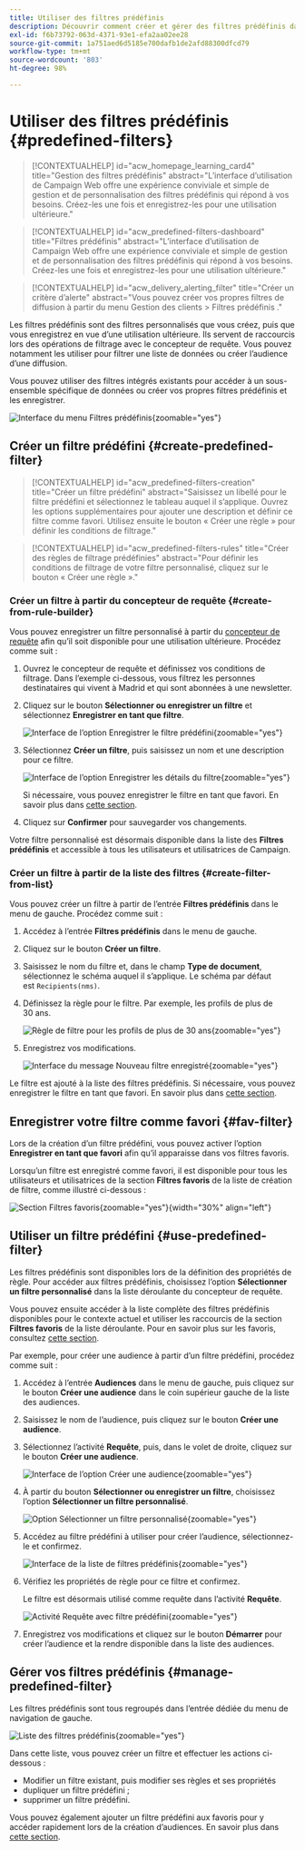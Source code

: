 ```yaml
---
title: Utiliser des filtres prédéfinis
description: Découvrir comment créer et gérer des filtres prédéfinis dans Adobe Campaign Web
exl-id: f6b73792-063d-4371-93e1-efa2aa02ee28
source-git-commit: 1a751aed6d5185e700dafb1de2afd88300dfcd79
workflow-type: tm+mt
source-wordcount: '803'
ht-degree: 98%

---
```


# Utiliser des filtres prédéfinis {#predefined-filters}

>[!CONTEXTUALHELP]
>id="acw_homepage_learning_card4"
>title="Gestion des filtres prédéfinis"
>abstract="L’interface d’utilisation de Campaign Web offre une expérience conviviale et simple de gestion et de personnalisation des filtres prédéfinis qui répond à vos besoins. Créez-les une fois et enregistrez-les pour une utilisation ultérieure."

>[!CONTEXTUALHELP]
>id="acw_predefined-filters-dashboard"
>title="Filtres prédéfinis"
>abstract="L’interface d’utilisation de Campaign Web offre une expérience conviviale et simple de gestion et de personnalisation des filtres prédéfinis qui répond à vos besoins. Créez-les une fois et enregistrez-les pour une utilisation ultérieure."

>[!CONTEXTUALHELP]
>id="acw_delivery_alerting_filter"
>title="Créer un critère d’alerte"
>abstract="Vous pouvez créer vos propres filtres de diffusion à partir du menu Gestion des clients > Filtres prédéfinis ."

Les filtres prédéfinis sont des filtres personnalisés que vous créez, puis que vous enregistrez en vue d’une utilisation ultérieure. Ils servent de raccourcis lors des opérations de filtrage avec le concepteur de requête. Vous pouvez notamment les utiliser pour filtrer une liste de données ou créer l’audience d’une diffusion.

Vous pouvez utiliser des filtres intégrés existants pour accéder à un sous-ensemble spécifique de données ou créer vos propres filtres prédéfinis et les enregistrer.

![Interface du menu Filtres prédéfinis](assets/predefined-filters-menu.png){zoomable="yes"}

## Créer un filtre prédéfini {#create-predefined-filter}

>[!CONTEXTUALHELP]
>id="acw_predefined-filters-creation"
>title="Créer un filtre prédéfini"
>abstract="Saisissez un libellé pour le filtre prédéfini et sélectionnez le tableau auquel il s’applique. Ouvrez les options supplémentaires pour ajouter une description et définir ce filtre comme favori. Utilisez ensuite le bouton « Créer une règle » pour définir les conditions de filtrage."

>[!CONTEXTUALHELP]
>id="acw_predefined-filters-rules"
>title="Créer des règles de filtrage prédéfinies"
>abstract="Pour définir les conditions de filtrage de votre filtre personnalisé, cliquez sur le bouton « Créer une règle »."

### Créer un filtre à partir du concepteur de requête {#create-from-rule-builder}

Vous pouvez enregistrer un filtre personnalisé à partir du [concepteur de requête](../query/query-modeler-overview.md) afin qu’il soit disponible pour une utilisation ultérieure. Procédez comme suit :

1. Ouvrez le concepteur de requête et définissez vos conditions de filtrage. Dans l’exemple ci-dessous, vous filtrez les personnes destinataires qui vivent à Madrid et qui sont abonnées à une newsletter.
1. Cliquez sur le bouton **Sélectionner ou enregistrer un filtre** et sélectionnez **Enregistrer en tant que filtre**.

   ![Interface de l’option Enregistrer le filtre prédéfini](assets/predefined-filters-save.png){zoomable="yes"}

1. Sélectionnez **Créer un filtre**, puis saisissez un nom et une description pour ce filtre.

   ![Interface de l’option Enregistrer les détails du filtre](assets/predefined-filters-save-filter.png){zoomable="yes"}

   Si nécessaire, vous pouvez enregistrer le filtre en tant que favori. En savoir plus dans [cette section](#fav-filter).

1. Cliquez sur **Confirmer** pour sauvegarder vos changements.

Votre filtre personnalisé est désormais disponible dans la liste des **Filtres prédéfinis** et accessible à tous les utilisateurs et utilisatrices de Campaign.

### Créer un filtre à partir de la liste des filtres {#create-filter-from-list}

Vous pouvez créer un filtre à partir de l’entrée **Filtres prédéfinis** dans le menu de gauche. Procédez comme suit :

1. Accédez à l’entrée **Filtres prédéfinis** dans le menu de gauche.
1. Cliquez sur le bouton **Créer un filtre**.
1. Saisissez le nom du filtre et, dans le champ **Type de document**, sélectionnez le schéma auquel il s’applique. Le schéma par défaut est `Recipients(nms)`.

1. Définissez la règle pour le filtre. Par exemple, les profils de plus de 30 ans.

   ![Règle de filtre pour les profils de plus de 30 ans](assets/filter-30+.png){zoomable="yes"}

1. Enregistrez vos modifications.

   ![Interface du message Nouveau filtre enregistré](assets/new-filter.png){zoomable="yes"}

Le filtre est ajouté à la liste des filtres prédéfinis. Si nécessaire, vous pouvez enregistrer le filtre en tant que favori. En savoir plus dans [cette section](#fav-filter).

## Enregistrer votre filtre comme favori {#fav-filter}

Lors de la création d’un filtre prédéfini, vous pouvez activer l’option **Enregistrer en tant que favori** afin qu’il apparaisse dans vos filtres favoris.

Lorsqu’un filtre est enregistré comme favori, il est disponible pour tous les utilisateurs et utilisatrices de la section **Filtres favoris** de la liste de création de filtre, comme illustré ci-dessous :

![Section Filtres favoris](assets/predefined-filters-favorite.png){zoomable="yes"}{width="30%" align="left"}

## Utiliser un filtre prédéfini {#use-predefined-filter}

Les filtres prédéfinis sont disponibles lors de la définition des propriétés de règle. Pour accéder aux filtres prédéfinis, choisissez l’option **Sélectionner un filtre personnalisé** dans la liste déroulante du concepteur de requête.

Vous pouvez ensuite accéder à la liste complète des filtres prédéfinis disponibles pour le contexte actuel et utiliser les raccourcis de la section **Filtres favoris** de la liste déroulante. Pour en savoir plus sur les favoris, consultez [cette section](#fav-filter).

Par exemple, pour créer une audience à partir d’un filtre prédéfini, procédez comme suit :

1. Accédez à l’entrée **Audiences** dans le menu de gauche, puis cliquez sur le bouton **Créer une audience** dans le coin supérieur gauche de la liste des audiences.
1. Saisissez le nom de l’audience, puis cliquez sur le bouton **Créer une audience**.
1. Sélectionnez l’activité **Requête**, puis, dans le volet de droite, cliquez sur le bouton **Créer une audience**.

   ![Interface de l’option Créer une audience](assets/build-audience-from-filter.png){zoomable="yes"}

1. À partir du bouton **Sélectionner ou enregistrer un filtre**, choisissez l’option **Sélectionner un filtre personnalisé**.

   ![Option Sélectionner un filtre personnalisé](assets/build-audience-select-custom-filter.png){zoomable="yes"}

1. Accédez au filtre prédéfini à utiliser pour créer l’audience, sélectionnez-le et confirmez.

   ![Interface de la liste de filtres prédéfinis](assets/build-audience-filter-list.png){zoomable="yes"}

1. Vérifiez les propriétés de règle pour ce filtre et confirmez.

   Le filtre est désormais utilisé comme requête dans l’activité **Requête**.

   ![Activité Requête avec filtre prédéfini](assets/build-audience-confirm.png){zoomable="yes"}

1. Enregistrez vos modifications et cliquez sur le bouton **Démarrer** pour créer l’audience et la rendre disponible dans la liste des audiences.

## Gérer vos filtres prédéfinis {#manage-predefined-filter}

Les filtres prédéfinis sont tous regroupés dans l’entrée dédiée du menu de navigation de gauche.

![Liste des filtres prédéfinis](assets/list-of-filters.png){zoomable="yes"}

Dans cette liste, vous pouvez créer un filtre et effectuer les actions ci-dessous :

* Modifier un filtre existant, puis modifier ses règles et ses propriétés
* dupliquer un filtre prédéfini ;
* supprimer un filtre prédéfini.

Vous pouvez également ajouter un filtre prédéfini aux favoris pour y accéder rapidement lors de la création d’audiences. En savoir plus dans [cette section](#fav-filter).

<!--
## Built-in predefined filters {#ootb-predefined-filter}

Campaign comes with a set of predefined filters, built from the client console. These filters can be used to define your audiences, and rules. They must not be modified.
-->